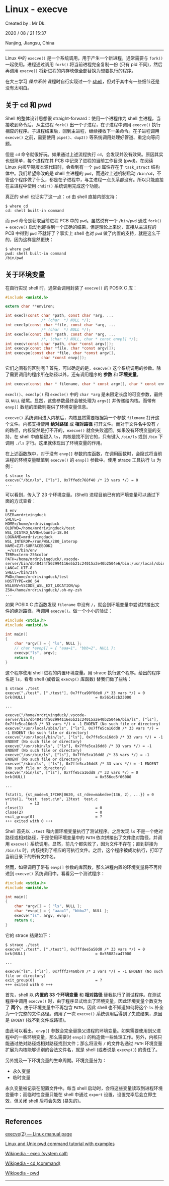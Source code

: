 # Linux - execve

Created by : Mr Dk.

2020 / 08 / 21 15:37

Nanjing, Jiangsu, China

---

Linux 中的 `execve()` 是一个系统调用，用于产生一个新进程，通常需要与 `fork()` 一起使用。进程通过调用 `fork()` 将当前进程完全复制一份 (只有 pid 不同)，然后再调用 `execve()` 将新进程的内存映像全部替换为想要执行的程序。

在大三学习 *操作系统* 课程时自行实现过一个 [shell](https://github.com/mrdrivingduck/dksh)，但对于其中有一些细节还是没有太明白。

## 关于 cd 和 pwd

Shell 的整体设计思想很 straight-forward：使用一个进程作为 shell 主进程，当接收到命令后，从主进程 `fork()` 出一个子进程，在子进程中调用 `execve()` 执行相应的程序。子进程结束后，回到主进程，继续接收下一条命令。在子进程调用 `execve()` 之前，需要使用 `pipe()`、`dup2()` 等系统调用处理好管道、重定向等问题。

但是 `cd` 命令就很好玩。如果通过上述流程执行 `cd`，会发现并没有效果。原因其实也很简单，每个进程在其 PCB 中记录了进程的当前工作目录 (pwd)。在阅读 Linux 内核早期版本源代码时，会看到有一个 `pwd` 属性存在于 `task_struct` 结构体中。我们希望修改的是 shell 主进程的 `pwd`，而通过上述机制启动 `/bin/cd`，不管这个程序做了什么，都是在子进程中，与主进程一点关系都没有。所以只能直接在主进程中使用 `chdir()` 系统调用完成这个功能。

真正的 shell 也证实了这一点：`cd` 由 shell 直接内部支持：

```console
$ where cd
cd: shell built-in command
```

而 `pwd` 命令是获取当前进程 PCB 中的 `pwd`。虽然说有一个 `/bin/pwd` 通过 `fork()` + `execve()` 启动也能得到一个正确的结果，但是理论上来说，直接从主进程的 PCB 中得到 `pwd` 不就好了？事实上 shell 也对 `pwd` 做了内置的支持，就是这么干的，因为这样显然更快：

```console
$ where pwd
pwd: shell built-in command
/bin/pwd
```

## 关于环境变量

在自行实现 shell 时，通常会调用封装了 `execve()` 的 POSIX C 库：

```c
#include <unistd.h>

extern char **environ;

int execl(const char *path, const char *arg, ...
                /* (char  *) NULL */);
int execlp(const char *file, const char *arg, ...
                /* (char  *) NULL */);
int execle(const char *path, const char *arg, ...
                /*, (char *) NULL, char * const envp[] */);
int execv(const char *path, char *const argv[]);
int execvp(const char *file, char *const argv[]);
int execvpe(const char *file, char *const argv[],
                char *const envp[]);
```

它们之间有何区别呢？首先，可以确定的是，`execve()` 这个系统调用的参数。除了需要调用的程序所在路径以外，还有调用程序的 **参数** 和 **环境变量**。

```c
int execve(const char * filename, char * const argv[], char * const envp[]);
```

`execl()`、`execlp()` 和 `execle()` 中的 `char *arg` 是未限定长度的可变参数，最终以 `NULL` 结尾。显然，这些参数最终会被处理为 `argv[]` 并传递给内核。而带有 `envp[]` 数组的函数则提供了环境变量信息。

`execve()` 系统调用进入内核后，内核显然需要根据第一个参数 `filename` 打开这个文件。内核支持使用 **绝对路径** 或 **相对路径** 打开文件。而对于文件名中没有 `/` 的路径，内核显然是打不开的，`execve()` 就会失败返回。如果没有环境变量的支持，在 shell 中直接键入 `ls`，内核是找不到它的，只有键入 `/bin/ls` 或到 `/bin` 下调用 `./ls` 才行。这里就体现出了环境变量的作用。

在上述函数族中，对于没有 `envp[]` 参数的库函数，在调用函数时，会隐式将当前进程的环境变量赋值到 `execve()` 的 `envp[]` 参数中。使用 strace 工具执行 `ls` 为例：

```console
$ strace ls
execve("/bin/ls", ["ls"], 0x7ffedc768f40 /* 23 vars */) = 0
...
```

可以看到，传入了 23 个环境变量。(Shell) 进程目前已有的环境变量可以通过下面的方式查看：

```console
$ env
USER=mrdrivingduck
SHLVL=1
HOME=/home/mrdrivingduck
OLDPWD=/home/mrdrivingduck/test
WSL_DISTRO_NAME=Ubuntu-18.04
LOGNAME=mrdrivingduck
WSL_INTEROP=/run/WSL/280_interop
NAME=ZJT-SURFACEBOOK2
_=/usr/bin/env
TERM=xterm-256color
PATH=/home/mrdrivingduck/.vscode-server/bin/db40434f562994116e5b21c24015a2e40b2504e6/bin:/usr/local/sbin:/usr/local/bin:/usr/sbin:/usr/bin:/sbin:/bin:/usr/games:/usr/local/games
LANG=C.UTF-8
SHELL=/bin/zsh
PWD=/home/mrdrivingduck/test
HOSTTYPE=x86_64
WSLENV=VSCODE_WSL_EXT_LOCATION/up
ZSH=/home/mrdrivingduck/.oh-my-zsh
...
```

如果 POSIX C 库函数发现 `filename` 中没有 `/`，就会到环境变量中尝试拼接出文件的绝对路径，再调用 `execve()`。做一个小小的验证：

```c
#include <stdio.h>
#include <unistd.h>

int main()
{
	char *argv[] = { "ls", NULL };
	// char *evnp[] = { "aaa=1", "bbb=2", NULL };
	execvp("ls", argv);
	return 0;
}
```

这个程序使用 shell 进程的内置环境变量。用 strace 执行这个程序。给出的程序名是 `ls`，看看 shell (或者说 `execvp()` 库函数) 替我们做了些啥：

```console
$ strace ./test 
execve("./test", ["./test"], 0x7ffca90f0de0 /* 33 vars */) = 0
brk(NULL)                               = 0x56142cb23000

...

execve("/home/mrdrivingduck/.vscode-server/bin/db40434f562994116e5b21c24015a2e40b2504e6/bin/ls", ["ls"], 0x7ffe5ca16dd8 /* 33 vars */) = -1 ENOENT (No such file or directory)
execve("/usr/local/sbin/ls", ["ls"], 0x7ffe5ca16dd8 /* 33 vars */) = -1 ENOENT (No such file or directory)
execve("/usr/local/bin/ls", ["ls"], 0x7ffe5ca16dd8 /* 33 vars */) = -1 ENOENT (No such file or directory)
execve("/usr/sbin/ls", ["ls"], 0x7ffe5ca16dd8 /* 33 vars */) = -1 ENOENT (No such file or directory)
execve("/usr/bin/ls", ["ls"], 0x7ffe5ca16dd8 /* 33 vars */) = -1 ENOENT (No such file or directory)
execve("/sbin/ls", ["ls"], 0x7ffe5ca16dd8 /* 33 vars */) = -1 ENOENT (No such file or directory)
execve("/bin/ls", ["ls"], 0x7ffe5ca16dd8 /* 33 vars */) = 0
brk(NULL)                               = 0x556ee5f06000

...

fstat(1, {st_mode=S_IFCHR|0620, st_rdev=makedev(136, 2), ...}) = 0
write(1, "test  test.c\n", 13test  test.c
)          = 13
close(1)                                = 0
close(2)                                = 0
exit_group(0)                           = ?
+++ exited with 0 +++
```

Shell 首先以 `./test` 和内置环境变量执行了测试程序。之后发现 `ls` 不是一个绝对路径或相对路径，于是使用环境变量中的 `PATH` 依次拼接出了文件绝对路径，并调用 `execve()` 系统调用。显然，前几个都失败了，因为文件不存在；直到拼接为 `/bin/ls` 时，内核找到了相应的可执行文件。之后，这个程序被成功执行，打印了当前目录下的所有文件名。

然而，如果调用了带有 `envp[]` 参数的库函数，那么进程内置的环境变量将不再传递到 `execve()` 系统调用中。看看另一个测试程序：

```c
#include <stdio.h>
#include <unistd.h>

int main()
{
	char *argv[] = { "ls", NULL };
	char *evnp[] = { "aaa=1", "bbb=2", NULL };
	execve("ls", argv, evnp);
	return 0;
}
```

它的 strace 结果如下：

```console
$ strace ./test 
execve("./test", ["./test"], 0x7ffdee5a50d0 /* 33 vars */) = 0
brk(NULL)                               = 0x55882ca47000

...

execve("ls", ["ls"], 0x7fff37460b70 /* 2 vars */) = -1 ENOENT (No such file or directory)
exit_group(0)                           = ?
+++ exited with 0 +++
```

首先，shell 以 **内置的 33 个环境变量** 和 **相对路径** 替我执行了测试程序。在测试程序中调用 `execve()` 时，由于程序显式给出了环境变量，因此环境变量个数变为了 **两个**。由于环境变量中不再包含 `PATH`，因此 shell 也不知道如何将这个 `ls` 补全为一个完整的文件路径。调用了一次 `execve()` 系统调用后得到了失败结果，原因是 `ENOENT` (找不到文件或路径)。

由此可以看出，`envp[]` 参数会完全替换父进程的环境变量。如果需要使用到父进程中的一些环境变量，那么需要对 `envp[]` 的构造做一些处理工作。另外，内核只能通过绝对路径或相对路径找到文件；那么将没有 `/` 的文件名通过 `PATH` 环境变量扩展为内核能够识别的合法文件名，就是 shell (或者说是 `execvp()`) 的责任了。

另外提及一下环境变量的生命周期。环境变量分为：

* 永久变量
* 临时变量

永久变量被记录在配置文件中。每当 shell 启动时，会将这些变量读取到进程环境变量中；而临时性变量只能在 shell 中通过 `export` 设置，设置完毕后会立即生效，但关闭 shell 后将会失效 (易失的)。

---

## References

[execve(2) — Linux manual page](https://man7.org/linux/man-pages/man2/execve.2.html)

[Linux and Unix pwd command tutorial with examples](https://shapeshed.com/unix-pwd/)

[Wikipedia - exec (system call)](https://en.wikipedia.org/wiki/Exec_(system_call))

[Wikipedia - cd (command)](https://en.wikipedia.org/wiki/Cd_(command))

[Wikipedia - pwd](https://en.wikipedia.org/wiki/Pwd)

---

